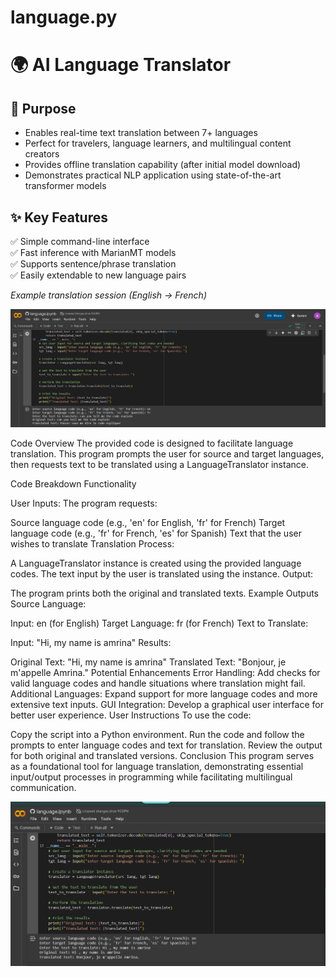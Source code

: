 # language.py
# 🌍 AI Language Translator

## 🎯 Purpose
- Enables real-time text translation between 7+ languages
- Perfect for travelers, language learners, and multilingual content creators
- Provides offline translation capability (after initial model download)
- Demonstrates practical NLP application using state-of-the-art transformer models

## ✨ Key Features
✅ Simple command-line interface  
✅ Fast inference with MarianMT models  
✅ Supports sentence/phrase translation  
✅ Easily extendable to new language pairs  

*Example translation session (English → French)*

![image alt](https://github.com/rahimanamrina21-hue/language.py/blob/d025d72e72cad0480705b9540d8880a49d7c6c48/3.png)

Code Overview
The provided code is designed to facilitate language translation. This program prompts the user for source and target languages, then requests text to be translated using a LanguageTranslator instance.

Code Breakdown
Functionality

User Inputs: The program requests:

Source language code (e.g., 'en' for English, 'fr' for French)
Target language code (e.g., 'fr' for French, 'es' for Spanish)
Text that the user wishes to translate
Translation Process:

A LanguageTranslator instance is created using the provided language codes.
The text input by the user is translated using the instance.
Output:

The program prints both the original and translated texts.
Example Outputs
Source Language:

Input: en (for English)
Target Language: fr (for French)
Text to Translate:

Input: "Hi, my name is amrina"
Results:

Original Text: "Hi, my name is amrina"
Translated Text: "Bonjour, je m'appelle Amrina."
Potential Enhancements
Error Handling: Add checks for valid language codes and handle situations where translation might fail.
Additional Languages: Expand support for more language codes and more extensive text inputs.
GUI Integration: Develop a graphical user interface for better user experience.
User Instructions
To use the code:

Copy the script into a Python environment.
Run the code and follow the prompts to enter language codes and text for translation.
Review the output for both original and translated versions.
Conclusion
This program serves as a foundational tool for language translation, demonstrating essential input/output processes in programming while facilitating multilingual communication.


![image alt](https://github.com/rahimanamrina21-hue/language.py/blob/aa56d83e71ef99f6c87c138946f245872ed26528/2.png)
